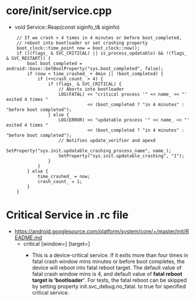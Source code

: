 # core/init/service.cpp
- void Service::Reap(const siginfo_t& siginfo)
```
    // If we crash > 4 times in 4 minutes or before boot_completed,
    // reboot into bootloader or set crashing property
    boot_clock::time_point now = boot_clock::now();
    if (((flags_ & SVC_CRITICAL) || is_process_updatable) && !(flags_ & SVC_RESTART)) {
        bool boot_completed = android::base::GetBoolProperty("sys.boot_completed", false);
        if (now < time_crashed_ + 4min || !boot_completed) {
            if (++crash_count_ > 4) {
                if (flags_ & SVC_CRITICAL) {
                    // Aborts into bootloader
                    LOG(FATAL) << "critical process '" << name_ << "' exited 4 times "
                               << (boot_completed ? "in 4 minutes" : "before boot completed");
                } else {
                    LOG(ERROR) << "updatable process '" << name_ << "' exited 4 times "
                               << (boot_completed ? "in 4 minutes" : "before boot completed");
                    // Notifies update_verifier and apexd
                    SetProperty("sys.init.updatable_crashing_process_name", name_);
                    SetProperty("sys.init.updatable_crashing", "1");
                }
            }
        } else {
            time_crashed_ = now;
            crash_count_ = 1;
        }
    }

```

# Critical Service in .rc file
- https://android.googlesource.com/platform/system/core/+/master/init/README.md
  - critical [window=<fatal crash window mins>] [target=<fatal reboot target>]
    - This is a device-critical service. If it exits more than four times in fatal crash window mins minutes or before boot completes, the device will reboot into fatal reboot target. The default value of fatal crash window mins is 4, and default value of **fatal reboot target is ‘bootloader’**. For tests, the fatal reboot can be skipped by setting property init.svc_debug.no_fatal.<service-name> to true for specified critical service.